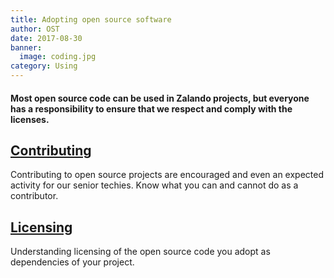 ```yaml
---
title: Adopting open source software
author: OST
date: 2017-08-30
banner:
  image: coding.jpg
category: Using
---
```


#### Most open source code can be used in Zalando projects, but everyone has a responsibility to ensure that we respect and comply with the licenses. 


## [Contributing](../contributing)

Contributing to open source projects are encouraged and even an expected activity for our senior
techies. Know what you can and cannot do as a contributor.

## [Licensing](../../resources/licensing)

Understanding licensing of the open source code you adopt as dependencies of your project.



